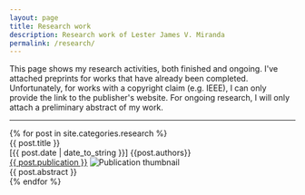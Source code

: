 ```yaml
---
layout: page
title: Research work
description: Research work of Lester James V. Miranda
permalink: /research/
---
```


This page shows my research activities, both finished and ongoing. I've
attached preprints for works that have already been completed. Unfortunately,
for works with a copyright claim (e.g. IEEE), I can only provide the link
to the publisher's website. For ongoing research, I will only attach
a preliminary abstract of my work.

---

<div class="research">
{% for post in site.categories.research %}
<div class="container">
    <div class="title">{{ post.title }}</div>
    <div>
    <span>
        <span id="date">[{{ post.date | date_to_string }}]</span>
        {{post.authors}}
    </span>
    </div>
    <a class="publication" href="{{ post.link }}">{{ post.publication }}</a>
    <img class="thumbnail" src="{{ post.thumbnail }}" alt="Publication thumbnail">
    <div class="abstract">{{ post.abstract }}</div>
</div>
{% endfor %}
</div>
